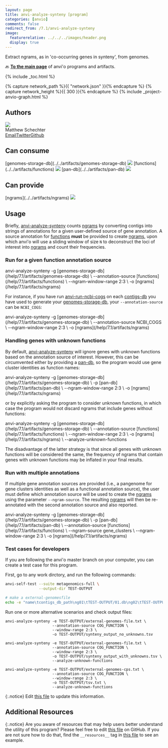 ```yaml
---
layout: page
title: anvi-analyze-synteny [program]
categories: [anvio]
comments: false
redirect_from: /7.1/anvi-analyze-synteny
image:
  featurerelative: ../../../images/header.png
  display: true
---
```


Extract ngrams, as in &#x27;co-occurring genes in synteny&#x27;, from genomes.

🔙 **[To the main page](../../)** of anvi'o programs and artifacts.


{% include _toc.html %}
<div id="svg" class="subnetwork"></div>
{% capture network_path %}{{ "network.json" }}{% endcapture %}
{% capture network_height %}{{ 300 }}{% endcapture %}
{% include _project-anvio-graph.html %}


## Authors

<div class="anvio-person"><div class="anvio-person-info"><div class="anvio-person-photo"><img class="anvio-person-photo-img" src="../../images/authors/mschecht.jpg" /></div><div class="anvio-person-info-box"><span class="anvio-person-name">Matthew Schechter</span><div class="anvio-person-social-box"><a href="mailto:mschechter@uchicago.edu" class="person-social" target="_blank"><i class="fa fa-fw fa-envelope-square"></i>Email</a><a href="http://twitter.com/mschecht_bio" class="person-social" target="_blank"><i class="fa fa-fw fa-twitter-square"></i>Twitter</a><a href="http://github.com/mschecht" class="person-social" target="_blank"><i class="fa fa-fw fa-github"></i>Github</a></div></div></div></div>



## Can consume


<p style="text-align: left" markdown="1"><span class="artifact-r">[genomes-storage-db](../../artifacts/genomes-storage-db) <img src="../../images/icons/DB.png" class="artifact-icon-mini" /></span> <span class="artifact-r">[functions](../../artifacts/functions) <img src="../../images/icons/CONCEPT.png" class="artifact-icon-mini" /></span> <span class="artifact-r">[pan-db](../../artifacts/pan-db) <img src="../../images/icons/DB.png" class="artifact-icon-mini" /></span></p>


## Can provide


<p style="text-align: left" markdown="1"><span class="artifact-p">[ngrams](../../artifacts/ngrams) <img src="../../images/icons/CONCEPT.png" class="artifact-icon-mini" /></span></p>


## Usage


Briefly, <span class="artifact-n">[anvi-analyze-synteny](/help/7.1/programs/anvi-analyze-synteny)</span> counts <span class="artifact-n">[ngrams](/help/7.1/artifacts/ngrams)</span> by converting contigs into strings of annotations for a given user-defined source of gene annotation. A source annotation for <span class="artifact-n">[functions](/help/7.1/artifacts/functions)</span> **must** be provided to create <span class="artifact-n">[ngrams](/help/7.1/artifacts/ngrams)</span>, upon which anvi'o will use a sliding window of size `N` to deconstruct the loci of interest into <span class="artifact-n">[ngrams](/help/7.1/artifacts/ngrams)</span> and count their frequencies.

### Run for a given function annotation source

<div class="codeblock" markdown="1">
anvi&#45;analyze&#45;synteny &#45;g <span class="artifact&#45;n">[genomes&#45;storage&#45;db](/help/7.1/artifacts/genomes&#45;storage&#45;db)</span> \
                     &#45;&#45;annotation&#45;source <span class="artifact&#45;n">[functions](/help/7.1/artifacts/functions)</span> \
                     &#45;&#45;ngram&#45;window&#45;range 2:3 \
                     &#45;o <span class="artifact&#45;n">[ngrams](/help/7.1/artifacts/ngrams)</span>
</div>

For instance, if you have run <span class="artifact-n">[anvi-run-ncbi-cogs](/help/7.1/programs/anvi-run-ncbi-cogs)</span> on each <span class="artifact-n">[contigs-db](/help/7.1/artifacts/contigs-db)</span> you have used to generate your <span class="artifact-n">[genomes-storage-db](/help/7.1/artifacts/genomes-storage-db)</span>, your `--annotation-source` can be `NCBI_COGS`:

<div class="codeblock" markdown="1">
anvi&#45;analyze&#45;synteny &#45;g <span class="artifact&#45;n">[genomes&#45;storage&#45;db](/help/7.1/artifacts/genomes&#45;storage&#45;db)</span> \
                     &#45;&#45;annotation&#45;source NCBI_COGS \
                     &#45;&#45;ngram&#45;window&#45;range 2:3 \
                     &#45;o <span class="artifact&#45;n">[ngrams](/help/7.1/artifacts/ngrams)</span>
</div>


### Handling genes with unknown functions 

By default, <span class="artifact-n">[anvi-analyze-synteny](/help/7.1/programs/anvi-analyze-synteny)</span> will ignore genes with unknown functions based on the annotation source of interest. However, this can be circumvented either by providing a <span class="artifact-n">[pan-db](/help/7.1/artifacts/pan-db)</span>, so the program would use gene cluster identities as function names:

<div class="codeblock" markdown="1">
anvi&#45;analyze&#45;synteny &#45;g <span class="artifact&#45;n">[genomes&#45;storage&#45;db](/help/7.1/artifacts/genomes&#45;storage&#45;db)</span> \
                     &#45;p <span class="artifact&#45;n">[pan&#45;db](/help/7.1/artifacts/pan&#45;db)</span> \
                     &#45;&#45;ngram&#45;window&#45;range 2:3 \
                     &#45;o <span class="artifact&#45;n">[ngrams](/help/7.1/artifacts/ngrams)</span>
</div>

or by explicitly asking the program to consider unknown functions, in which case the program would not discard ngrams that include genes without functions:

<div class="codeblock" markdown="1">
anvi&#45;analyze&#45;synteny &#45;g <span class="artifact&#45;n">[genomes&#45;storage&#45;db](/help/7.1/artifacts/genomes&#45;storage&#45;db)</span> \
                     &#45;&#45;annotation&#45;source <span class="artifact&#45;n">[functions](/help/7.1/artifacts/functions)</span> \
                     &#45;&#45;ngram&#45;window&#45;range 2:3 \
                     &#45;o <span class="artifact&#45;n">[ngrams](/help/7.1/artifacts/ngrams)</span> \
                     &#45;&#45;analyze&#45;unknown&#45;functions
</div>

The disadvantage of the latter strategy is that since all genes with unknown functions will be considered the same, the frequency of ngrams that contain genes with unknown functions may be inflated in your final results.

### Run with multiple annotations

If multiple gene annotation sources are provided (i.e., a pangenome for gene clusters identities as well as a functional annotation source), the user must define which annotation source will be used to create the <span class="artifact-n">[ngrams](/help/7.1/artifacts/ngrams)</span> using the parameter `--ngram-source`. The resulting <span class="artifact-n">[ngrams](/help/7.1/artifacts/ngrams)</span> will then be re-annotated with the second annotation source and also reported. 

<div class="codeblock" markdown="1">
anvi&#45;analyze&#45;synteny &#45;g <span class="artifact&#45;n">[genomes&#45;storage&#45;db](/help/7.1/artifacts/genomes&#45;storage&#45;db)</span> \
                     &#45;p <span class="artifact&#45;n">[pan&#45;db](/help/7.1/artifacts/pan&#45;db)</span> \
                     &#45;&#45;annotation&#45;source <span class="artifact&#45;n">[functions](/help/7.1/artifacts/functions)</span> \
                     &#45;&#45;ngram&#45;source gene_clusters \
                     &#45;&#45;ngram&#45;window&#45;range 2:3 \
                     &#45;o <span class="artifact&#45;n">[ngrams](/help/7.1/artifacts/ngrams)</span>
</div>

### Test cases for developers

If you are following the anvi'o master branch on your computer, you can create a test case for this program.

First, go to any work dirctory, and run the following commands:

``` bash
anvi-self-test --suite metagenomics-full \
               --output-dir TEST-OUTPUT

# make a external-genomesfile
echo -e "name\tcontigs_db_path\ng01\tTEST-OUTPUT/01.db\ng02\tTEST-OUTPUT/02.db\ng03\tTEST-OUTPUT/03.db" > TEST-OUTPUT/external-genomes-file.txt
```

Run one or more alternative scenarios and check output files:

```
anvi-analyze-synteny -e TEST-OUTPUT/external-genomes-file.txt \
                     --annotation-source COG_FUNCTION \
                     --window-range 2:3 \
                     -o TEST-OUTPUT/synteny_output_no_unknowns.tsv

anvi-analyze-synteny -e TEST-OUTPUT/external-genomes-file.txt \
                     --annotation-source COG_FUNCTION \
                     --window-range 2:3 \
                     -o TEST-OUTPUT/synteny_output_with_unknowns.tsv \
                     --analyze-unknown-functions

anvi-analyze-synteny -e TEST-OUTPUT/external-genomes-cps.txt \
                     --annotation-source COG_FUNCTION \
                     --window-range 2:3 \
                     -o TEST-OUTPUT/tsv.txt \
                     --analyze-unknown-functions
```


{:.notice}
Edit [this file](https://github.com/merenlab/anvio/tree/master/anvio/docs/programs/anvi-analyze-synteny.md) to update this information.


## Additional Resources



{:.notice}
Are you aware of resources that may help users better understand the utility of this program? Please feel free to edit [this file](https://github.com/merenlab/anvio/tree/master/bin/anvi-analyze-synteny) on GitHub. If you are not sure how to do that, find the `__resources__` tag in [this file](https://github.com/merenlab/anvio/blob/master/bin/anvi-interactive) to see an example.
